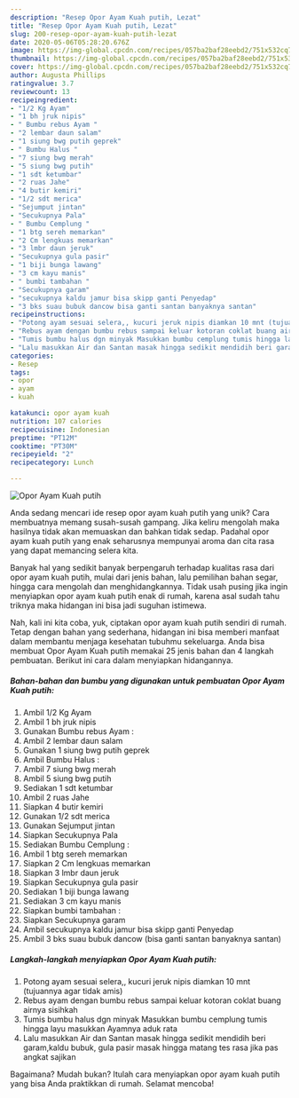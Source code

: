 ```yaml
---
description: "Resep Opor Ayam Kuah putih, Lezat"
title: "Resep Opor Ayam Kuah putih, Lezat"
slug: 200-resep-opor-ayam-kuah-putih-lezat
date: 2020-05-06T05:28:20.676Z
image: https://img-global.cpcdn.com/recipes/057ba2baf28eebd2/751x532cq70/opor-ayam-kuah-putih-foto-resep-utama.jpg
thumbnail: https://img-global.cpcdn.com/recipes/057ba2baf28eebd2/751x532cq70/opor-ayam-kuah-putih-foto-resep-utama.jpg
cover: https://img-global.cpcdn.com/recipes/057ba2baf28eebd2/751x532cq70/opor-ayam-kuah-putih-foto-resep-utama.jpg
author: Augusta Phillips
ratingvalue: 3.7
reviewcount: 13
recipeingredient:
- "1/2 Kg Ayam"
- "1 bh jruk nipis"
- " Bumbu rebus Ayam "
- "2 lembar daun salam"
- "1 siung bwg putih geprek"
- " Bumbu Halus "
- "7 siung bwg merah"
- "5 siung bwg putih"
- "1 sdt ketumbar"
- "2 ruas Jahe"
- "4 butir kemiri"
- "1/2 sdt merica"
- "Sejumput jintan"
- "Secukupnya Pala"
- " Bumbu Cemplung "
- "1 btg sereh memarkan"
- "2 Cm lengkuas memarkan"
- "3 lmbr daun jeruk"
- "Secukupnya gula pasir"
- "1 biji bunga lawang"
- "3 cm kayu manis"
- " bumbi tambahan "
- "Secukupnya garam"
- "secukupnya kaldu jamur bisa skipp ganti Penyedap"
- "3 bks suau bubuk dancow bisa ganti santan banyaknya santan"
recipeinstructions:
- "Potong ayam sesuai selera,, kucuri jeruk nipis diamkan 10 mnt (tujuannya agar tidak amis)"
- "Rebus ayam dengan bumbu rebus sampai keluar kotoran coklat buang airnya sisihkah"
- "Tumis bumbu halus dgn minyak Masukkan bumbu cemplung tumis hingga layu masukkan Ayamnya aduk rata"
- "Lalu masukkan Air dan Santan masak hingga sedikit mendidih beri garam,kaldu bubuk, gula pasir masak hingga matang tes rasa jika pas angkat sajikan"
categories:
- Resep
tags:
- opor
- ayam
- kuah

katakunci: opor ayam kuah 
nutrition: 107 calories
recipecuisine: Indonesian
preptime: "PT12M"
cooktime: "PT30M"
recipeyield: "2"
recipecategory: Lunch

---
```



![Opor Ayam Kuah putih](https://img-global.cpcdn.com/recipes/057ba2baf28eebd2/751x532cq70/opor-ayam-kuah-putih-foto-resep-utama.jpg)

Anda sedang mencari ide resep opor ayam kuah putih yang unik? Cara membuatnya memang susah-susah gampang. Jika keliru mengolah maka hasilnya tidak akan memuaskan dan bahkan tidak sedap. Padahal opor ayam kuah putih yang enak seharusnya mempunyai aroma dan cita rasa yang dapat memancing selera kita.

Banyak hal yang sedikit banyak berpengaruh terhadap kualitas rasa dari opor ayam kuah putih, mulai dari jenis bahan, lalu pemilihan bahan segar, hingga cara mengolah dan menghidangkannya. Tidak usah pusing jika ingin menyiapkan opor ayam kuah putih enak di rumah, karena asal sudah tahu triknya maka hidangan ini bisa jadi suguhan istimewa.




Nah, kali ini kita coba, yuk, ciptakan opor ayam kuah putih sendiri di rumah. Tetap dengan bahan yang sederhana, hidangan ini bisa memberi manfaat dalam membantu menjaga kesehatan tubuhmu sekeluarga. Anda bisa membuat Opor Ayam Kuah putih memakai 25 jenis bahan dan 4 langkah pembuatan. Berikut ini cara dalam menyiapkan hidangannya.

<!--inarticleads1-->

##### Bahan-bahan dan bumbu yang digunakan untuk pembuatan Opor Ayam Kuah putih:

1. Ambil 1/2 Kg Ayam
1. Ambil 1 bh jruk nipis
1. Gunakan  Bumbu rebus Ayam :
1. Ambil 2 lembar daun salam
1. Gunakan 1 siung bwg putih geprek
1. Ambil  Bumbu Halus :
1. Ambil 7 siung bwg merah
1. Ambil 5 siung bwg putih
1. Sediakan 1 sdt ketumbar
1. Ambil 2 ruas Jahe
1. Siapkan 4 butir kemiri
1. Gunakan 1/2 sdt merica
1. Gunakan Sejumput jintan
1. Siapkan Secukupnya Pala
1. Sediakan  Bumbu Cemplung :
1. Ambil 1 btg sereh memarkan
1. Siapkan 2 Cm lengkuas memarkan
1. Siapkan 3 lmbr daun jeruk
1. Siapkan Secukupnya gula pasir
1. Sediakan 1 biji bunga lawang
1. Sediakan 3 cm kayu manis
1. Siapkan  bumbi tambahan :
1. Siapkan Secukupnya garam
1. Ambil secukupnya kaldu jamur bisa skipp ganti Penyedap
1. Ambil 3 bks suau bubuk dancow (bisa ganti santan banyaknya santan)




<!--inarticleads2-->

##### Langkah-langkah menyiapkan Opor Ayam Kuah putih:

1. Potong ayam sesuai selera,, kucuri jeruk nipis diamkan 10 mnt (tujuannya agar tidak amis)
1. Rebus ayam dengan bumbu rebus sampai keluar kotoran coklat buang airnya sisihkah
1. Tumis bumbu halus dgn minyak Masukkan bumbu cemplung tumis hingga layu masukkan Ayamnya aduk rata
1. Lalu masukkan Air dan Santan masak hingga sedikit mendidih beri garam,kaldu bubuk, gula pasir masak hingga matang tes rasa jika pas angkat sajikan




Bagaimana? Mudah bukan? Itulah cara menyiapkan opor ayam kuah putih yang bisa Anda praktikkan di rumah. Selamat mencoba!

